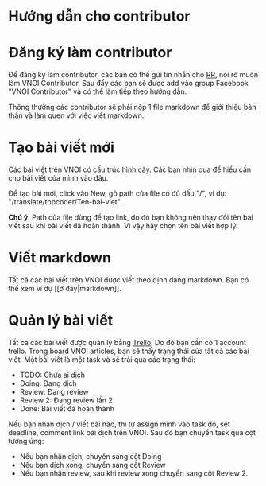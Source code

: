 # Hướng dẫn cho contributor

# Đăng ký làm contributor

Để đăng ký làm contributor, các bạn có thể gửi tin nhắn cho [RR](https://www.facebook.com/Nguyen.RR), nói rõ muốn làm VNOI Contributor. Sau đấy các bạn sẽ được add vào group Facebook "VNOI Contributor" và có thể làm tiếp theo hướng dẫn.

Thông thường các contributor sẽ phải nộp 1 file markdown để giới thiệu bản thân và làm quen với việc viết markdown.

# Tạo bài viết mới

Các bài viết trên VNOI có cấu trúc [hình cây](http://vnoi.info/contributor/fileview). Các bạn nhìn qua để hiểu cần cho bài viết của mình vào đâu.

Để tạo bài mới, click vào New, gõ path của file có đủ dấu "/", ví dụ: "/translate/topcoder/Ten-bai-viet".

**Chú ý**: Path của file dùng để tạo link, do đó bạn không nên thay đổi tên bài viết sau khi bài viết đã hoàn thành. Vì vậy hãy chọn tên bài viết hợp lý.

# Viết markdown

Tất cả các bài viết trên VNOI được viết theo định dạng markdown. Bạn có thể xem ví dụ [[ở đây|markdown]].

# Quản lý bài viết

Tất cả các bài viết được quản lý bằng [Trello](https://trello.com/). Do đó bạn cần có 1 account trello. Trong board VNOI articles, bạn sẽ thấy trạng thái của tất cả các bài viết. Một bài viết là một task và sẽ trải qua các trạng thái:

- TODO: Chưa ai dịch
- Doing: Đang dịch
- Review: Đang review
- Review 2: Đang review lần 2
- Done: Bài viết đã hoàn thành

Nếu bạn nhận dịch / viết bài nào, thì tự assign mình vào task đó, set deadline, comment link bài dịch trên VNOI. Sau đó bạn chuyển task qua cột tương ứng:

- Nếu bạn nhận dịch, chuyển sang cột Doing
- Nếu bạn dịch xong, chuyển sang cột Review
- Nếu bạn nhận review, sau khi review xong chuyển sang cột Review 2.
